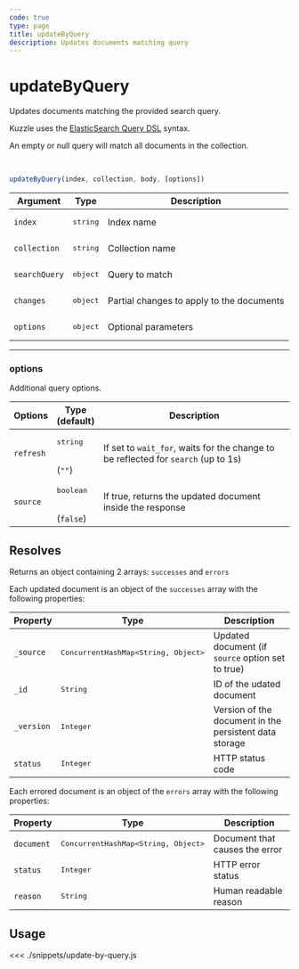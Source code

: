 ```yaml
---
code: true
type: page
title: updateByQuery
description: Updates documents matching query
---
```


# updateByQuery

Updates documents matching the provided search query.

Kuzzle uses the [ElasticSearch Query DSL](https://www.elastic.co/guide/en/elasticsearch/reference/7.4/query-dsl.html) syntax.

An empty or null query will match all documents in the collection.

<br/>

```js
updateByQuery(index, collection, body, [options])
```

| Argument           | Type                                         | Description     |
| ------------------ | -------------------------------------------- | --------------- |
| `index`            | <pre>string</pre>                            | Index name      |
| `collection`       | <pre>string</pre>                            | Collection name |
| `searchQuery`      | <pre>object</pre> | Query to match  |
| `changes`          | <pre>object</pre> | Partial changes to apply to the documents |
| `options`          | <pre>object</pre> | Optional parameters               |

---

### options

Additional query options.

| Options           | Type<br/>(default)              | Description                                                                        |
| ----------------- | ------------------------------- | ---------------------------------------------------------------------------------- |
| `refresh`         | <pre>string</pre><br/>(`""`)    | If set to `wait_for`, waits for the change to be reflected for `search` (up to 1s) |
| `source`          | <pre>boolean</pre><br/>(`false`)| If true, returns the updated document inside the response

## Resolves

Returns an object containing 2 arrays: `successes` and `errors`

Each updated document is an object of the `successes` array with the following properties:

| Property     | Type                                         | Description                      |
|------------- |--------------------------------------------- |--------------------------------- |
| `_source`    | <pre>ConcurrentHashMap<String, Object></pre> | Updated document (if `source` option set to true)  |
| `_id`        | <pre>String</pre>                            | ID of the udated document                   |
| `_version`   | <pre>Integer</pre>                           | Version of the document in the persistent data storage |
| `status`     | <pre>Integer</pre>                           | HTTP status code |

Each errored document is an object of the `errors` array with the following properties:

| Property     | Type                                         | Description                      |
|------------- |--------------------------------------------- |--------------------------------- |
| `document`   | <pre>ConcurrentHashMap<String, Object></pre> | Document that causes the error   |
| `status`     | <pre>Integer</pre>                           | HTTP error status                |
| `reason`     | <pre>String</pre>                            | Human readable reason |

## Usage

<<< ./snippets/update-by-query.js